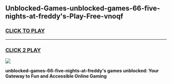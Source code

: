 
## Unblocked-Games-unblocked-games-66-five-nights-at-freddy's-Play-Free-vnoqf
<h3>
<a href="https://premium76.site?title=unblocked-games-66-five-nights-at-freddy's&ref=10A">CLICK TO PLAY</a></h3>
<hr>

<h3>
<a href="https://premium76.site?title=unblocked-games-66-five-nights-at-freddy's&ref=10A">CLICK 2 PLAY</a>
  
</h3>

<a href="https://premium76.site?title=unblocked-games-66-five-nights-at-freddy's&ref=10A"><img src="https://clearcache.store/games.png"></a>


**unblocked-games-66-five-nights-at-freddy's games unblocked: Your Gateway to Fun and Accessible Online Gaming**
